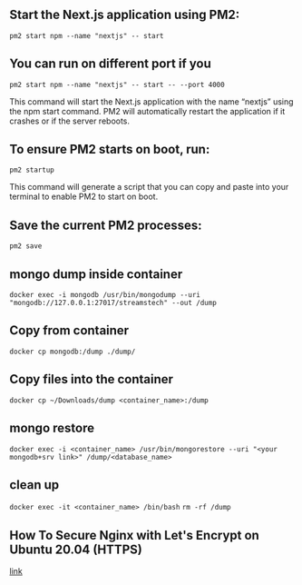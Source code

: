 ## Start the Next.js application using PM2:

`pm2 start npm --name "nextjs" -- start`

## You can run on different port if you

 `pm2 start npm --name "nextjs" -- start -- --port 4000`

This command will start the Next.js application with the name “nextjs” using the npm start command. PM2 will automatically restart the application if it crashes or if the server reboots.

## To ensure PM2 starts on boot, run:

`pm2 startup`

This command will generate a script that you can copy and paste into your terminal to enable PM2 to start on boot.

## Save the current PM2 processes:

`pm2 save`


## mongo dump inside container

`docker exec -i mongodb /usr/bin/mongodump --uri "mongodb://127.0.0.1:27017/streamstech" --out /dump`

## Copy from container
`docker cp mongodb:/dump ./dump/`

## Copy files into the container
`docker cp ~/Downloads/dump <container_name>:/dump`


## mongo restore

`docker exec -i <container_name> /usr/bin/mongorestore --uri "<your mongodb+srv link>" /dump/<database_name>`

## clean up
`docker exec -it <container_name> /bin/bash`
`rm -rf /dump`

## How To Secure Nginx with Let's Encrypt on Ubuntu 20.04 (HTTPS)

[link](https://www.digitalocean.com/community/tutorials/how-to-secure-nginx-with-let-s-encrypt-on-ubuntu-20-04#step-2-confirming-nginx-s-configuration)